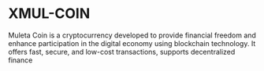 # XMUL-COIN
Muleta Coin is a cryptocurrency developed to provide financial freedom and enhance participation in the digital economy using blockchain technology. It offers fast, secure, and low-cost transactions, supports decentralized finance
